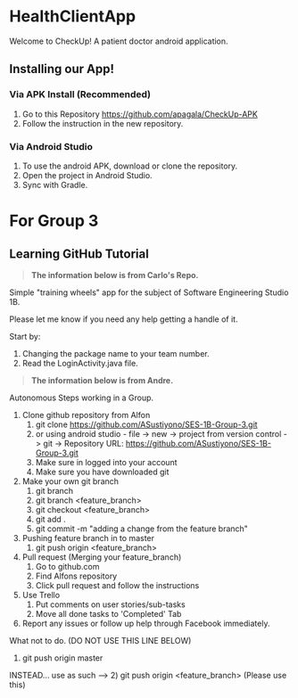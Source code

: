 # HealthClientApp
Welcome to CheckUp! A patient doctor android application.

## Installing our App!

### Via APK Install (Recommended)
1. Go to this Repository https://github.com/apagala/CheckUp-APK
2. Follow the instruction in the new repository.

### Via Android Studio
1. To use the android APK, download or clone the repository.
2. Open the project in Android Studio.
3. Sync with Gradle.

# For Group 3
## Learning GitHub Tutorial

> <b>The information below is from Carlo's Repo.</b>

Simple "training wheels" app for the subject of Software Engineering Studio 1B.

Please let me know if you need any help getting a handle of it.

Start by:

1) Changing the package name to your team number.
2) Read the LoginActivity.java file.

> <b>The information below is from Andre.</b>

Autonomous Steps working in a Group.
1) Clone github repository from Alfon
    1) git clone https://github.com/ASustiyono/SES-1B-Group-3.git
    2) or using android studio - file -> new -> project from version control -> git -> Repository URL: https://github.com/ASustiyono/SES-1B-Group-3.git                 
    3) Make sure in logged into your account
    4) Make sure you have downloaded git
2) Make your own git branch
    1) git branch
    2) git branch <feature_branch>
    3) git checkout <feature_branch>
    4) git add .
    5) git commit -m "adding a change from the feature branch"
3) Pushing feature branch in to master
    1) git push origin <feature_branch>
4) Pull request (Merging your feature_branch)
    1) Go to github.com
    2) Find Alfons repository
    3) Click pull request and follow the instructions
5) Use Trello
    1) Put comments on user stories/sub-tasks
    2) Move all done tasks to 'Completed' Tab
6) Report any issues or follow up help through Facebook immediately.

What not to do. (DO NOT USE THIS LINE BELOW)
1) git push origin master

INSTEAD... use as such --> 
    2) git push origin <feature_branch> (Please use this)